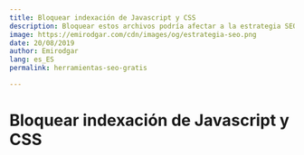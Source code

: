 ```yaml
---
title: Bloquear indexación de Javascript y CSS
description: Bloquear estos archivos podría afectar a la estrategia SEO
image: https://emirodgar.com/cdn/images/og/estrategia-seo.png
date: 20/08/2019
author: Emirodgar
lang: es_ES
permalink: herramientas-seo-gratis

---
```


# Bloquear indexación de Javascript y CSS


<!--stackedit_data:
eyJoaXN0b3J5IjpbMTI0NTA2MjYxN119
-->